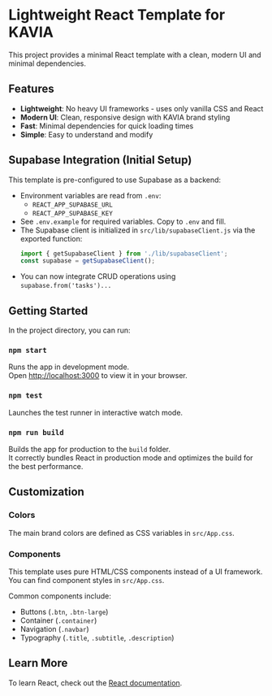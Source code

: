 # Lightweight React Template for KAVIA

This project provides a minimal React template with a clean, modern UI and minimal dependencies.

## Features

- **Lightweight**: No heavy UI frameworks - uses only vanilla CSS and React
- **Modern UI**: Clean, responsive design with KAVIA brand styling
- **Fast**: Minimal dependencies for quick loading times
- **Simple**: Easy to understand and modify

## Supabase Integration (Initial Setup)

This template is pre-configured to use Supabase as a backend:

- Environment variables are read from `.env`:
  - `REACT_APP_SUPABASE_URL`
  - `REACT_APP_SUPABASE_KEY`
- See `.env.example` for required variables. Copy to `.env` and fill.
- The Supabase client is initialized in `src/lib/supabaseClient.js` via the exported function:
  ```js
  import { getSupabaseClient } from './lib/supabaseClient';
  const supabase = getSupabaseClient();
  ```
- You can now integrate CRUD operations using `supabase.from('tasks')...`

## Getting Started

In the project directory, you can run:

### `npm start`

Runs the app in development mode.\
Open [http://localhost:3000](http://localhost:3000) to view it in your browser.

### `npm test`

Launches the test runner in interactive watch mode.

### `npm run build`

Builds the app for production to the `build` folder.\
It correctly bundles React in production mode and optimizes the build for the best performance.

## Customization

### Colors

The main brand colors are defined as CSS variables in `src/App.css`.

### Components

This template uses pure HTML/CSS components instead of a UI framework. You can find component styles in `src/App.css`. 

Common components include:
- Buttons (`.btn`, `.btn-large`)
- Container (`.container`)
- Navigation (`.navbar`)
- Typography (`.title`, `.subtitle`, `.description`)

## Learn More

To learn React, check out the [React documentation](https://reactjs.org/).
